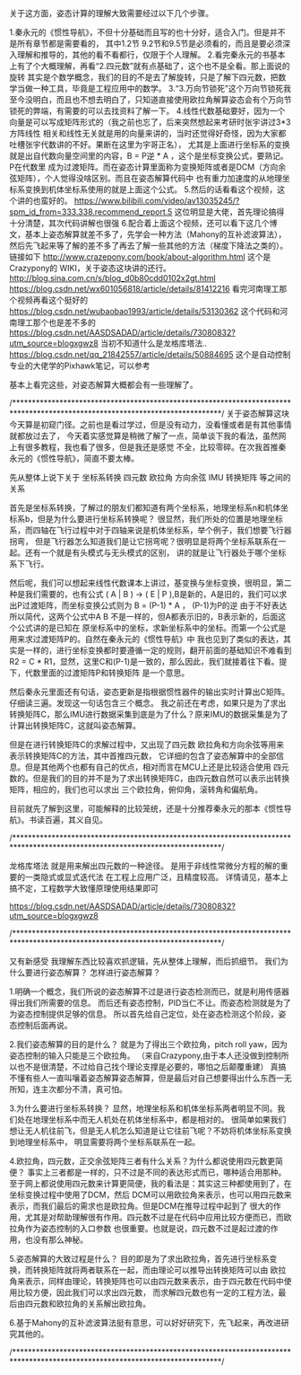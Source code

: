 关于这方面，姿态计算的理解大致需要经过以下几个步骤。

1.秦永元的《惯性导航》，不但十分基础而且写的也十分好，适合入门。但是并不是所有章节都是需要看的，
  其中1.2节 9.2节和9.5节是必须看的，而且是要必须深入理解和推导的，其他的看不看都行，仅限于个人理解。
2.看完秦永元的书基本上有了个大概理解，再看“2.四元数”就有点基础了，这个也不是全看。那上面说的旋转
  其实是个数学概念，我们的目的不是去了解旋转，只是了解下四元数，把数学当做一种工具，毕竟是工程应用中的数学。
3.“3.万向节锁死”这个万向节锁死我至今没明白，而且也不想去明白了，只知道直接使用欧拉角解算姿态会有个万向节
  锁死的弊端，有需要的可以去找资料了解一下。
4.线性代数基础要好，因为一个向量是可以写成矩阵形式的（我之前也忘了，后来突然想起来考研时张宇讲过3*3方阵线性
  相关和线性无关就是用的向量来讲的，当时还觉得好奇怪，因为大家都吐槽张宇代数讲的不好。果断在这里为宇哥正名），
  尤其是上面进行坐标系的变换就是出自代数向量空间里的内容，B = P逆 * A ，这个是坐标变换公式，要熟记。P在代数里
  成为过渡矩阵。而在姿态计算里面称为变换矩阵或者是DCM（方向余弦矩阵），个人觉得没啥区别。而且在姿态解算代码中
  也有重力加速度的从地理坐标系变换到机体坐标系使用的就是上面这个公式。
5.然后的话看看这个视频，这个讲的也蛮好的。
  https://www.bilibili.com/video/av13035245/?spm_id_from=333.338.recommend_report.5
  这位明显是大佬，首先理论搞得十分清楚，其次代码讲解也很强
6.配合着上面这个视频，还可以看下这几个博文，基本上姿态解算就差不多了，先学会一种方法（Mahony的互补滤波算法），
  然后先飞起来等了解的差不多了再去了解一些其他的方法（梯度下降法之类的）。
  链接如下
  http://www.crazepony.com/book/about-algorithm.html  这个是Crazypony的 WIKI，关于姿态这块讲的还行。
  http://blog.sina.com.cn/s/blog_d0b80cdd0102x2gt.html
  https://blog.csdn.net/wx601056818/article/details/81412216   看完河南理工那个视频再看这个挺好的 
  https://blog.csdn.net/wubaobao1993/article/details/53130362  这个代码和河南理工那个也是差不多的
  https://blog.csdn.net/AASDSADAD/article/details/73080832?utm_source=blogxgwz8  当初不知道什么是龙格库塔法..
  https://blog.csdn.net/qq_21842557/article/details/50884695   这个是自动控制专业的大佬学的Pixhawk笔记，可以参考
  
基本上看完这些，对姿态解算大概都会有一些理解了。




/*****************************************************************************************************************************/
关于姿态解算这块今天算是初窥门径。之前也是看过学过，但是没有动力，没看懂或者是有其他事情就都放过去了，
今天着实感觉算是稍微了解了一点，简单谈下我的看法，虽然网上有很多教程，我也看了很多，但是我还是感觉
不全，比较零碎。在次我首推秦永元的《惯性导航》，简直不要太棒。

先从整体上说下关于 
坐标系转换
四元数
欧拉角
方向余弦
IMU
转换矩阵
等之间的关系
 
首先是坐标系转换，了解过的朋友们都知道有两个坐标系，地理坐标系n和机体坐标系b，但是为什么要进行坐标系转换呢？
很显然，我们所处的位置是地理坐标系，而四轴在飞行过程中对于四轴来说是机体坐标系，举个例子，我们想要飞行器拐弯，
但是飞行器怎么知道我们是让它拐弯呢？很明显是将两个坐标系联系在一起。还有一个就是有头模式与无头模式的区别，
讲的就是让飞行器处于哪个坐标系下飞行。

然后呢，我们可以想起来线性代数课本上讲过，基变换与坐标变换，很明显，第二种是我们需要的，也有公式
( A | B ) -> ( E | P ),B是新的，A是旧的，我们可以求出P过渡矩阵，而坐标变换公式则为 B = (P-1) * A ， (P-1)为P的逆
由于不好表达所以简代，这两个公式中A B 不是一样的，但A都表示旧的，B表示新的，后面这个公式讲的是已知在
原坐标系中的坐标，求新坐标系中的坐标。而第一个公式是用来求过渡矩阵P的。自然在秦永元的《惯性导航》中
我也见到了类似的表达，其实是一样的，进行坐标变换都时要遵循一定的规则，翻开前面的基础知识不难看到
R2 = C * R1，显然，这里C和(P-1)是一致的，那么因此，我们就接着往下看。提下，代数里面的过渡矩阵P和转换矩阵
是一个意思。

然后秦永元里面还有句话，姿态更新是指根据惯性器件的输出实时计算出C矩阵。仔细读三遍。发现这一句话包含三个概念。
我之前还在考虑，如果只是为了求出转换矩阵C，那么IMU进行数据采集到底是为了什么？原来IMU的数据采集是为了
计算出转换矩阵C，这就叫姿态解算。

但是在进行转换矩阵C的求解过程中，又出现了四元数 欧拉角和方向余弦等用来表示转换矩阵C的方法，其中首推四元数，
它详细的包含了姿态解算中的全部信息。但是其他两个也都有自己的优点，相对而言在MCU上还是比较适合使用
四元数的。但是我们的目的并不是为了求出转换矩阵C，由四元数自然可以表示出转换矩阵，相应的，我们也可以求出
三个欧拉角，俯仰角，滚转角和偏航角。

目前就先了解到这里，可能解释的比较笼统，还是十分推荐秦永元的那本《惯性导航》。书读百遍，其义自见。

/*****************************************************************************************************************************/

龙格库塔法 就是用来解出四元数的一种途径。
是用于非线性常微分方程的解的重要的一类隐式或显式迭代法
在工程上应用广泛，且精度较高。
详情请见，基本上搞不定，工程数学大致懂原理使用结果即可

https://blog.csdn.net/AASDSADAD/article/details/73080832?utm_source=blogxgwz8

/*****************************************************************************************************************************/


又有新感受
我理解东西比较喜欢抓逻辑，先从整体上理解，而后抓细节。
我们为什么要进行姿态解算？
怎样进行姿态解算？

1.明确一个概念，我们所说的姿态解算不过是进行姿态检测而已，就是利用传感器得出我们所需要的信息。
  而后还有姿态控制，PID当仁不让。而姿态检测就是为了为姿态控制提供足够的信息。
  所以首先给自己定位，处在姿态检测这个阶段，姿态控制后面再说。

2.我们姿态解算的目的是什么？
  就是为了得出三个欧拉角，pitch roll yaw，因为姿态控制的输入只能是三个欧拉角。
（来自Crazypony,由于本人还没做到控制所以也不是很清楚，不过给自己找个理论支撑是必要的，哪怕之后颠覆重建）
  真搞不懂有些人一直叫嚷着姿态解算姿态解算，但是最后对自己想要得出什么东西一无所知，连主次都分不清，真可怕。

3.为什么要进行坐标系转换？
  显然，地理坐标系和机体坐标系两者明显不同。我们处在地理坐标系中而无人机处在机体坐标系中，都是相对的。
  很简单如果我们想让无人机往前飞，但是无人机怎么知道是让它往前飞呢？不妨将机体坐标系变换到地理坐标系中，
  明显需要将两个坐标系联系在一起。
  
4.欧拉角，四元数，正交余弦矩阵三者有什么关系？为什么都说使用四元数更简便？
  事实上三者都是一样的，只不过是不同的表达形式而已，哪种适合用那种。
  至于网上都说使用四元数来计算更简便，我的看法是：其实这三种都使用到了，在坐标变换过程中使用了DCM，然后
  DCM可以用欧拉角来表示，也可以用四元数来表示，而我们最后的需求也是欧拉角。但是DCM在推导过程中起到了
  很大的作用，尤其是对帮助理解很有作用。四元数不过是在代码中应用比较方便而已，而欧拉角作为姿态控制的入口参数
  也很重要。也就是说，四元数不过是起过渡的作用，也没有那么神秘。
 
5.姿态解算的大致过程是什么？
  目的即是为了求出欧拉角，首先进行坐标系变换，而转换矩阵就将两者联系在一起，而由理论可以推导出转换矩阵可以由
  欧拉角来表示，同样由理论，转换矩阵也可以由四元数来表示，由于四元数在代码中使用比较方便，因此我们可以求出四元数，
  而求解四元数也有一定的工程方法，最后由四元数和欧拉角的关系解出欧拉角。

6.基于Mahony的互补滤波算法挺有意思，可以好好研究下，先飞起来，再改进研究其他的。

/*****************************************************************************************************************************/
  
  
  
